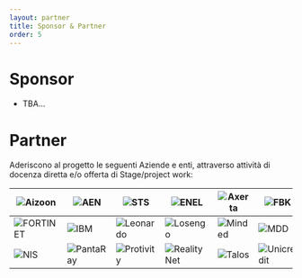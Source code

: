 ```yaml
---
layout: partner
title: Sponsor & Partner
order: 5
---
```


# Sponsor

* TBA...

# Partner

<!-- Aderiscono al progetto le seguenti Aziende e enti, anche attraverso la disponibilità di docenza diretta nell'attività didattica:

* ABB S.p.A.
* AITEK
* Aizoon
* Ansaldo Energia
* Ansaldo STS
* Deloitte
* Gruppo SIGLA
* IREN
* Kaspersky
* Leonardo
* RINA
* UniCredit.
*
--> 

Aderiscono al progetto le seguenti Aziende e enti, attraverso attività di docenza diretta e/o offerta di Stage/project work: 

<!--
* Aizoon
* Ansaldo Energia
* Ansaldo STS
* Axerta
* ENEL
* Fondazione Bruno Kessler
* FortiNet
* IBM
* Leonardo
* Losengo e Soliani, Studio Associato
* Minded Security
* Ministero della Difesa
* NIS
* PantaRay
* Protivity
* RealityNet
* TALOS
* Unicredit
* TBA ...
-->

|![Aizoon](../logo/aizoon.gif)  | ![AEN](../logo/Ansaldo_Energia.jpg)  |![STS](../logo/small_ansaldo_sts.gif)|![ENEL](../logo/Enel.jpg)| ![Axerta](../logo/small-axerta.jpg) | ![FBK](../logo/small_bruno_kessler.gif)
|---|---|---|---|---|---|
| ![FORTINET](../logo/fortinet.jpg)  | ![IBM](../logo/ibm.jpg)  | ![Leonardo](../logo/Leonardo.jpg)  | ![Losengo](../logo/losengo-soliani.gif)  | ![Minded](../logo/small_minded_security.gif)  | ![MDD](../logo/logo-ministero-difesa.jpg)  |
| ![NIS](../logo/NIS.gif)  | ![PantaRay](../logo/pantaray.jpg)  |   ![Protivity](../logo/protiviti.gif)| ![RealityNet](../logo/reality-net.jpg)  | ![Talos](../logo/small-talos.jpg)  |    ![Unicredit](../logo/UniCredit.jpg)|

<!-- 

{% for partner in site.data.partners %}
[![{{partner.name}}]({{ partner.img | prepend: "/logo/sponsor/" }}){:.img-responsive.center-block}]({{ partner.url }}){:.col-sm-3}{:target="_blank"}
{% endfor %}

-->
